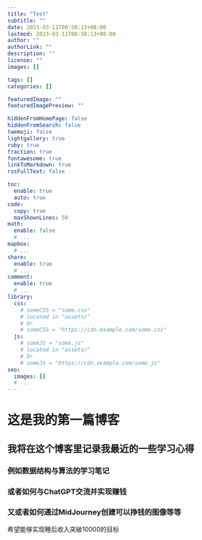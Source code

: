 ```yaml
---
title: "Test"
subtitle: ""
date: 2023-03-11T00:58:13+08:00
lastmod: 2023-03-11T00:58:13+08:00
author: ""
authorLink: ""
description: ""
license: ""
images: []

tags: []
categories: []

featuredImage: ""
featuredImagePreview: ""

hiddenFromHomePage: false
hiddenFromSearch: false
twemoji: false
lightgallery: true
ruby: true
fraction: true
fontawesome: true
linkToMarkdown: true
rssFullText: false

toc:
  enable: true
  auto: true
code:
  copy: true
  maxShownLines: 50
math:
  enable: false
  # ...
mapbox:
  # ...
share:
  enable: true
  # ...
comment:
  enable: true
  # ...
library:
  css:
    # someCSS = "some.css"
    # located in "assets/"
    # Or
    # someCSS = "https://cdn.example.com/some.css"
  js:
    # someJS = "some.js"
    # located in "assets/"
    # Or
    # someJS = "https://cdn.example.com/some.js"
seo:
  images: []
  # ...
---
```

# 这是我的第一篇博客

## 我将在这个博客里记录我最近的一些学习心得

### 例如数据结构与算法的学习笔记

### 或者如何与ChatGPT交流并实现赚钱

### 又或者如何通过MidJourney创建可以挣钱的图像等等

希望能够实现睡后收入突破10000的目标

<!--more-->
